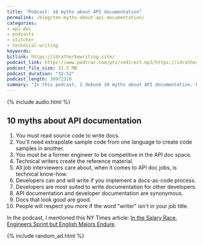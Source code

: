```yaml
---
title: "Podcast: 10 myths about API documentation"
permalink: /blog/ten-myths-about-api-documentation/
categories:
- api-doc
- podcasts
- stitcher
- technical-writing
keywords:
bitlink: https://idratherbewriting.site/
podcast_link: https://www.podtrac.com/pts/redirect.mp3/https://idratherbewritingmedia.com/podcasts/ten-myths-of-api-documentation.mp3
podcast_file_size: 31.5 MB
podcast_duration: "32:52"
podcast_length: 30972318
summary: "In this podcast, I debunk 10 myths about API documentation. For example, some myths are that only engineers can write API docs, or that you have to write API docs by deciphering an engineer's source code. In this podcast, I go through these myths one by one with discussion and analysis."
---
```


{% include audio.html %}

<h2> 10 myths about API documentation</h2>

1. You must read source code to write docs.
2. You'll need extrapolate sample code from one language to create code samples in another.
3. You must be a former engineer to be competitive in the API doc space.
4. Technical writers create the reference material.
5. All job interviewers care about, when it comes to API doc jobs, is technical know-how.
6. Developers can and will write if you implement a docs-as-code process.
7. Developers are most suited to write documentation for other developers.
8. API documentation and developer documentation are synonymous.
9. Docs that look good are good.
10. People will respect you more if the word "writer" isn't in your job title.

In the podcast, I mentioned this NY Times article: [In the Salary Race, Engineers Sprint but English Majors Endure](https://www.nytimes.com/2019/09/20/business/liberal-arts-stem-salaries.html).

{% include random_ad.html %}
